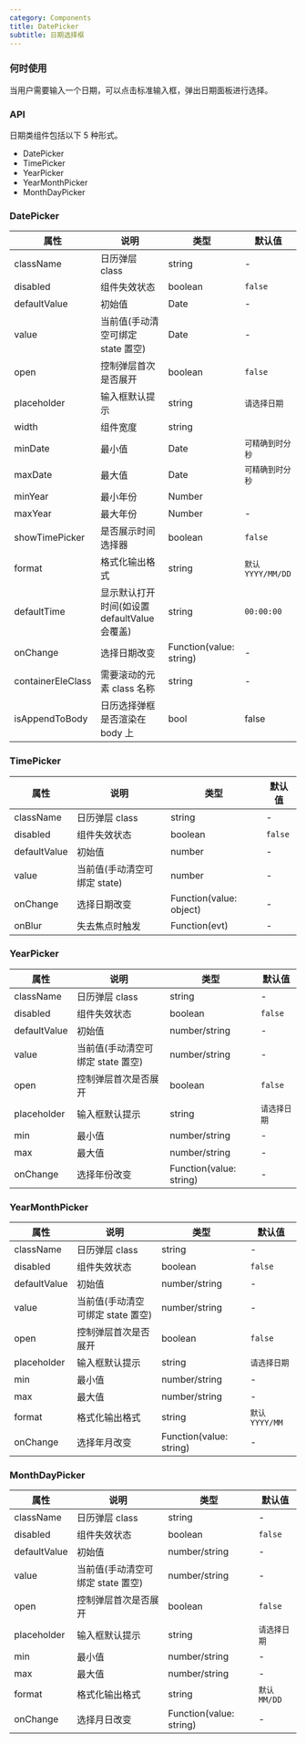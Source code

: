 ```yaml
---
category: Components
title: DatePicker
subtitle: 日期选择框
---
```


### 何时使用

当用户需要输入一个日期，可以点击标准输入框，弹出日期面板进行选择。

### API

日期类组件包括以下 5 种形式。

-   DatePicker
-   TimePicker
-   YearPicker
-   YearMonthPicker
-   MonthDayPicker

### DatePicker

| 属性              | 说明                                         | 类型                    | 默认值            |
| ----------------- | -------------------------------------------- | ----------------------- | ----------------- |
| className         | 日历弹层 class                               | string                  | -                 |
| disabled          | 组件失效状态                                 | boolean                 | `false`           |
| defaultValue      | 初始值                                       | Date                    | -                 |
| value             | 当前值(手动清空可绑定 state 置空)            | Date                    | -                 |
| open              | 控制弹层首次是否展开                         | boolean                 | `false`           |
| placeholder       | 输入框默认提示                               | string                  | `请选择日期`      |
| width             | 组件宽度                                     | string                  |                   | number | 230 |
| minDate           | 最小值                                       | Date                    | `可精确到时分秒`  |
| maxDate           | 最大值                                       | Date                    | `可精确到时分秒`  |
| minYear           | 最小年份                                     | Number                  |                   |
| maxYear           | 最大年份                                     | Number                  | -                 |
| showTimePicker    | 是否展示时间选择器                           | boolean                 | `false`           |
| format            | 格式化输出格式                               | string                  | `默认 YYYY/MM/DD` |
| defaultTime       | 显示默认打开时间(如设置 defaultValue 会覆盖) | string                  | `00:00:00`        |
| onChange          | 选择日期改变                                 | Function(value: string) | -                 |
| containerEleClass | 需要滚动的元素 class 名称                    | string                  | -                 |
| isAppendToBody    | 日历选择弹框是否渲染在 body 上               | bool                    | false             |

### TimePicker

| 属性         | 说明                         | 类型                    | 默认值  |
| ------------ | ---------------------------- | ----------------------- | ------- |
| className    | 日历弹层 class               | string                  | -       |
| disabled     | 组件失效状态                 | boolean                 | `false` |
| defaultValue | 初始值                       | number                  | -       |
| value        | 当前值(手动清空可绑定 state) | number                  | -       |
| onChange     | 选择日期改变                 | Function(value: object) | -       |
| onBlur       | 失去焦点时触发               | Function(evt)           | -       |

### YearPicker

| 属性         | 说明                              | 类型                    | 默认值       |
| ------------ | --------------------------------- | ----------------------- | ------------ |
| className    | 日历弹层 class                    | string                  | -            |
| disabled     | 组件失效状态                      | boolean                 | `false`      |
| defaultValue | 初始值                            | number/string           | -            |
| value        | 当前值(手动清空可绑定 state 置空) | number/string           | -            |
| open         | 控制弹层首次是否展开              | boolean                 | `false`      |
| placeholder  | 输入框默认提示                    | string                  | `请选择日期` |
| min          | 最小值                            | number/string           | -            |
| max          | 最大值                            | number/string           | -            |
| onChange     | 选择年份改变                      | Function(value: string) | -            |

### YearMonthPicker

| 属性         | 说明                              | 类型                    | 默认值         |
| ------------ | --------------------------------- | ----------------------- | -------------- |
| className    | 日历弹层 class                    | string                  | -              |
| disabled     | 组件失效状态                      | boolean                 | `false`        |
| defaultValue | 初始值                            | number/string           | -              |
| value        | 当前值(手动清空可绑定 state 置空) | number/string           | -              |
| open         | 控制弹层首次是否展开              | boolean                 | `false`        |
| placeholder  | 输入框默认提示                    | string                  | `请选择日期`   |
| min          | 最小值                            | number/string           | -              |
| max          | 最大值                            | number/string           | -              |
| format       | 格式化输出格式                    | string                  | `默认 YYYY/MM` |
| onChange     | 选择年月改变                      | Function(value: string) | -              |

### MonthDayPicker

| 属性         | 说明                              | 类型                    | 默认值       |
| ------------ | --------------------------------- | ----------------------- | ------------ |
| className    | 日历弹层 class                    | string                  | -            |
| disabled     | 组件失效状态                      | boolean                 | `false`      |
| defaultValue | 初始值                            | number/string           | -            |
| value        | 当前值(手动清空可绑定 state 置空) | number/string           | -            |
| open         | 控制弹层首次是否展开              | boolean                 | `false`      |
| placeholder  | 输入框默认提示                    | string                  | `请选择日期` |
| min          | 最小值                            | number/string           | -            |
| max          | 最大值                            | number/string           | -            |
| format       | 格式化输出格式                    | string                  | `默认 MM/DD` |
| onChange     | 选择月日改变                      | Function(value: string) | -            |
